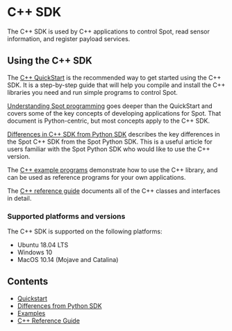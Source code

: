 <!--
Copyright (c) 2022 Boston Dynamics, Inc.  All rights reserved.

Downloading, reproducing, distributing or otherwise using the SDK Software
is subject to the terms and conditions of the Boston Dynamics Software
Development Kit License (20191101-BDSDK-SL).
-->

# C++ SDK

The C++ SDK is used by C++ applications to control Spot, read sensor information, and register payload services.

## Using the C++ SDK

The [C++ QuickStart](quickstart.md) is the recommended way to get started using the C++ SDK. It is a step-by-step guide that will help you compile and install the C++ libraries you need and run simple programs to control Spot.

[Understanding Spot programming](https://dev.bostondynamics.com/docs/python/understanding_spot_programming) goes deeper than the QuickStart and covers some of the key concepts of developing applications for Spot. That document is Python-centric, but most concepts apply to the C++ SDK.

[Differences in C++ SDK from Python SDK](cpp_sdk_differences.md) describes the key differences in the Spot C++ SDK from the Spot Python SDK. This is a useful article for users familiar with the Spot Python SDK who would like to use the C++ version.

The [C++ example programs](../../cpp/examples/README.md) demonstrate how to use the C++ library, and can be used as reference programs for your own applications.

The [C++ reference guide](../../cpp/README.md) documents all of the C++ classes and interfaces in detail.

### Supported platforms and versions

The C++ SDK is supported on the following platforms:
  * Ubuntu 18.04 LTS
  * Windows 10
  * MacOS 10.14 (Mojave and Catalina)

## Contents

* [Quickstart](quickstart.md)
* [Differences from Python SDK](cpp_sdk_differences.md)
* [Examples](../../cpp/examples/README.md)
* [C++ Reference Guide](../../cpp/README.md)

